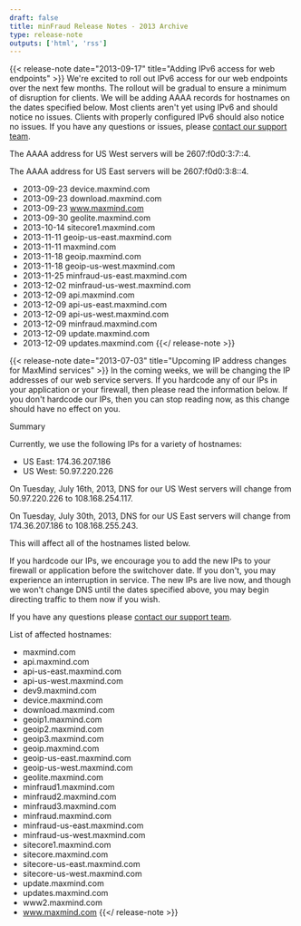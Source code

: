 ```yaml
---
draft: false
title: minFraud Release Notes - 2013 Archive
type: release-note
outputs: ['html', 'rss']
---
```


{{< release-note date="2013-09-17" title="Adding IPv6 access for web endpoints" >}}
We're excited to roll out IPv6 access for our web endpoints over the next few
months. The rollout will be gradual to ensure a minimum of disruption for
clients. We will be adding AAAA records for hostnames on the dates specified
below. Most clients aren't yet using IPv6 and should notice no issues. Clients
with properly configured IPv6 should also notice no issues. If you have any
questions or issues, please [contact our support team](https://support.maxmind.com/hc/en-us/requests/new).

The AAAA address for US West servers will be 2607:f0d0:3:7::4.

The AAAA address for US East servers will be 2607:f0d0:3:8::4.

- 2013-09-23 device.maxmind.com
- 2013-09-23 download.maxmind.com
- 2013-09-23 www.maxmind.com
- 2013-09-30 geolite.maxmind.com
- 2013-10-14 sitecore1.maxmind.com
- 2013-11-11 geoip-us-east.maxmind.com
- 2013-11-11 maxmind.com
- 2013-11-18 geoip.maxmind.com
- 2013-11-18 geoip-us-west.maxmind.com
- 2013-11-25 minfraud-us-east.maxmind.com
- 2013-12-02 minfraud-us-west.maxmind.com
- 2013-12-09 api.maxmind.com
- 2013-12-09 api-us-east.maxmind.com
- 2013-12-09 api-us-west.maxmind.com
- 2013-12-09 minfraud.maxmind.com
- 2013-12-09 update.maxmind.com
- 2013-12-09 updates.maxmind.com
  {{</ release-note >}}

{{< release-note date="2013-07-03" title="Upcoming IP address changes for MaxMind services" >}}
In the coming weeks, we will be changing the IP addresses of our web service
servers. If you hardcode any of our IPs in your application or your firewall,
then please read the information below. If you don't hardcode our IPs, then
you can stop reading now, as this change should have no effect on you.

Summary

Currently, we use the following IPs for a variety of hostnames:

- US East: 174.36.207.186
- US West: 50.97.220.226

On Tuesday, July 16th, 2013, DNS for our US West servers will change from
50.97.220.226 to 108.168.254.117.

On Tuesday, July 30th, 2013, DNS for our US East servers will change from
174.36.207.186 to 108.168.255.243.

This will affect all of the hostnames listed below.

If you hardcode our IPs, we encourage you to add the new IPs to your firewall or
application before the switchover date. If you don't, you may experience an
interruption in service. The new IPs are live now, and though we won't change
DNS until the dates specified above, you may begin directing traffic to them now
if you wish.

If you have any questions please [contact our support team](https://support.maxmind.com/hc/en-us/requests/new).

List of affected hostnames:

- maxmind.com
- api.maxmind.com
- api-us-east.maxmind.com
- api-us-west.maxmind.com
- dev9.maxmind.com
- device.maxmind.com
- download.maxmind.com
- geoip1.maxmind.com
- geoip2.maxmind.com
- geoip3.maxmind.com
- geoip.maxmind.com
- geoip-us-east.maxmind.com
- geoip-us-west.maxmind.com
- geolite.maxmind.com
- minfraud1.maxmind.com
- minfraud2.maxmind.com
- minfraud3.maxmind.com
- minfraud.maxmind.com
- minfraud-us-east.maxmind.com
- minfraud-us-west.maxmind.com
- sitecore1.maxmind.com
- sitecore.maxmind.com
- sitecore-us-east.maxmind.com
- sitecore-us-west.maxmind.com
- update.maxmind.com
- updates.maxmind.com
- www2.maxmind.com
- www.maxmind.com
  {{</ release-note >}}
